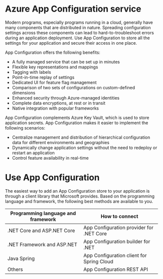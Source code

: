 # Azure App Configuration service

Modern programs, especially programs running in a cloud, generally have many components that are distributed in nature. Spreading configuration settings across these components can lead to hard-to-troubleshoot errors during an application deployment. Use App Configuration to store all the settings for your application and secure their access in one place.

App Configuration offers the following benefits:

- A fully managed service that can be set up in minutes
- Flexible key representations and mappings
- Tagging with labels
- Point-in-time replay of settings
- Dedicated UI for feature flag management
- Comparison of two sets of configurations on custom-defined dimensions
- Enhanced security through Azure-managed identities
- Complete data encryptions, at rest or in transit
- Native integration with popular frameworks

App Configuration complements Azure Key Vault, which is used to store application secrets. App Configuration makes it easier to implement the following scenarios:

- Centralize management and distribution of hierarchical configuration data for different environments and geographies
- Dynamically change application settings without the need to redeploy or restart an application
- Control feature availability in real-time

# Use App Configuration

The easiest way to add an App Configuration store to your application is through a client library that Microsoft provides. Based on the programming language and framework, the following best methods are available to you.

| Programming language and framework 	| How to connect                            	|
|------------------------------------	|-------------------------------------------	|
| .NET Core and ASP.NET Core         	| App Configuration provider for .NET Core  	|
| .NET Framework and ASP.NET         	| App Configuration builder for .NET        	|
| Java Spring                        	| App Configuration client for Spring Cloud 	|
| Others                             	| App Configuration REST API                	|
